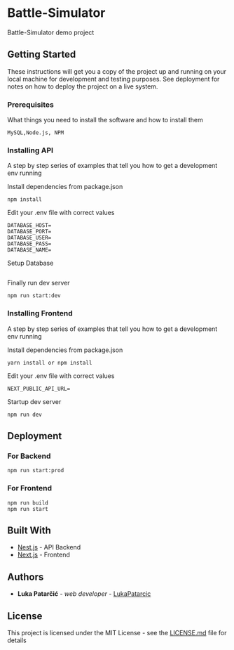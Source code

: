 # Battle-Simulator

Battle-Simulator demo project

## Getting Started

These instructions will get you a copy of the project up and running on your local machine for development and testing purposes. See deployment for notes on how to deploy the project on a live system.

### Prerequisites

What things you need to install the software and how to install them

```
MySQL,Node.js, NPM
```

### Installing API

A step by step series of examples that tell you how to get a development env running

Install dependencies from package.json

```
npm install
```

Edit your .env file with correct values
```
DATABASE_HOST=
DATABASE_PORT=
DATABASE_USER=
DATABASE_PASS=
DATABASE_NAME=
```

Setup Database

```

```

Finally run dev server
```
npm run start:dev
```

### Installing Frontend

A step by step series of examples that tell you how to get a development env running

Install dependencies from package.json

```
yarn install or npm install
```
Edit your .env file with correct values
```
NEXT_PUBLIC_API_URL=
```

Startup dev server

```
npm run dev
```

## Deployment

### For Backend

```
npm run start:prod
```

### For Frontend

```
npm run build
npm run start
```

## Built With

* [Nest.js](https://nestjs.com/) - API Backend
* [Next.js](https://nextjs.org/) - Frontend

## Authors

* **Luka Patarčić** - *web developer* - [LukaPatarcic](https://github.com/LukaPatarcic)

## License

This project is licensed under the MIT License - see the [LICENSE.md](LICENSE.md) file for details
